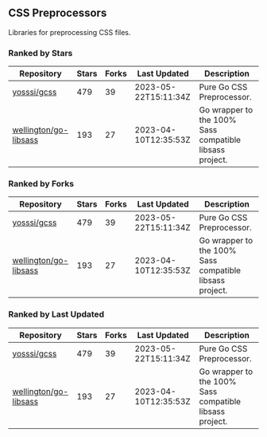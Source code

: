 ## CSS Preprocessors

Libraries for preprocessing CSS files.

### Ranked by Stars

| Repository | Stars | Forks | Last Updated | Description | 
|------------|-------|-------|--------------|-------------|
| [yosssi/gcss](https://github.com/yosssi/gcss) | 479 | 39 | 2023-05-22T15:11:34Z |  Pure Go CSS Preprocessor. |
| [wellington/go-libsass](https://github.com/wellington/go-libsass) | 193 | 27 | 2023-04-10T12:35:53Z |  Go wrapper to the 100% Sass compatible libsass project. |

### Ranked by Forks

| Repository | Stars | Forks | Last Updated | Description | 
|------------|-------|-------|--------------|-------------|
| [yosssi/gcss](https://github.com/yosssi/gcss) | 479 | 39 | 2023-05-22T15:11:34Z |  Pure Go CSS Preprocessor. |
| [wellington/go-libsass](https://github.com/wellington/go-libsass) | 193 | 27 | 2023-04-10T12:35:53Z |  Go wrapper to the 100% Sass compatible libsass project. |

### Ranked by Last Updated

| Repository | Stars | Forks | Last Updated | Description | 
|------------|-------|-------|--------------|-------------|
| [yosssi/gcss](https://github.com/yosssi/gcss) | 479 | 39 | 2023-05-22T15:11:34Z |  Pure Go CSS Preprocessor. |
| [wellington/go-libsass](https://github.com/wellington/go-libsass) | 193 | 27 | 2023-04-10T12:35:53Z |  Go wrapper to the 100% Sass compatible libsass project. |

